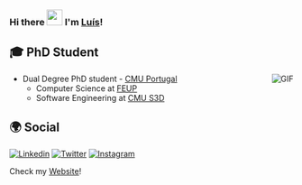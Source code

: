### Hi there <img src="https://media.giphy.com/media/hvRJCLFzcasrR4ia7z/giphy.gif" width="28"> I'm [Luís](https://luisgomes24.github.io/)!

## 🎓 PhD Student
<img align="right" alt="GIF" src="https://mir-s3-cdn-cf.behance.net/project_modules/max_632/c8b32127075137.5635f930a8c2d.gif" />

- Dual Degree PhD student - [CMU Portugal](https://www.cmuportugal.org/students/luis-filipe-fernandes-gomes/)
  - Computer Science at [FEUP](https://www.up.pt/portal/en/feud/)
  - Software Engineering at [CMU S3D](https://s3d.cmu.edu/)


## 🌍 Social

[![Linkedin](https://img.shields.io/badge/-luisgomes24-blue?style=round-square&logo=Linkedin&logoColor=white)](https://www.linkedin.com/in/luisgomes24/?locale=en_US) 
[![Twitter](https://img.shields.io/badge/-luisfgomes24-1ca0f1?style=round-square&logo=twitter&logoColor=white)](https://twitter.com/luisfgomes24) 
[![Instagram](https://img.shields.io/badge/-luisfgomes24-c13584?style=round-square&logo=instagram&logoColor=white)](https://www.instagram.com/luisfgomes24/)


Check my [Website](https://luisgomes24.github.io/)!


<!--
**luisgomes24/luisgomes24** is a ✨ _special_ ✨ repository because its `README.md` (this file) appears on your GitHub profile.

Here are some ideas to get you started:


- 🌱 I’m currently learning ...
- 👯 I’m looking to collaborate on ...
- 🤔 I’m looking for help with ...
- 💬 Ask me about ...
- 📫 How to reach me: ...
- 😄 Pronouns: ...
- ⚡ Fun fact: ...
-->
